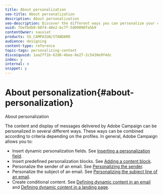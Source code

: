 ```yaml
---
title: About personalization
seo-title: About personalization
description: About personalization
seo-description: Discover the different ways you can personalize your contents in Adobe Campaign.
uuid: fbefbdb9-60f4-48e2-bc7f-5d09090fa5b9
contentOwner: sauviat
products: SG_CAMPAIGN/STANDARD
audience: designing
content-type: reference
topic-tags: personalizing-content
discoiquuid: 1aa2ff1b-62d6-4bee-8e27-2c5438e9f4dc
index: y
internal: n
snippet: y
---
```


# About personalization{#about-personalization}

About personalization

The content and display of messages delivered by Adobe Campaign can be personalized in several different ways. These ways can be combined according to criteria depending on the profiles. In general, Adobe Campaign allows you to:

* Insert dynamic personalization fields. See [Inserting a personalization field](../../designing/using/inserting-a-personalization-field.md).
* Insert predefined personalization blocks. See [Adding a content block](../../designing/using/adding-a-content-block.md).
* Personalize the sender of an email. See [Personalizing the sender](../../designing/using/personalizing-the-sender.md).
* Personalize the subject of an email. See [Personalizing the subject line of an email](../../designing/using/personalizing-the-subject-line-of-an-email.md).
* Create conditional content. See [Defining dynamic content in an email](../../designing/using/defining-dynamic-content-in-an-email.md) and [Defining dynamic content in a landing page](../../designing/using/defining-dynamic-content-in-a-landing-page.md).

